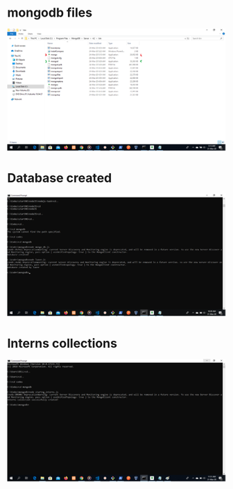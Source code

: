 # mongodb files
<img src="mongodb-task/images/app_file.png" >

# Database created
<img src="mongodb-task/images/database.png" >

# Interns collections
<img src="mongodb-task/images/collection.png" >
